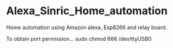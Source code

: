 # Alexa_Sinric_Home_automation
Home automation using Amazon alexa, Esp8266 and relay board.

To obtain port permission...
sudo chmod 666 /dev/ttyUSB0
